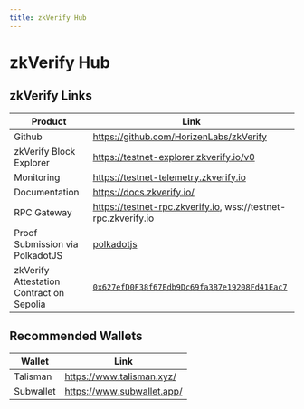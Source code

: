 ```yaml
---
title: zkVerify Hub
---
```


# zkVerify Hub


## zkVerify Links

| Product | Link |
| --- | --- |
| Github | https://github.com/HorizenLabs/zkVerify |
| zkVerify Block Explorer | https://testnet-explorer.zkverify.io/v0 |
| Monitoring | https://testnet-telemetry.zkverify.io |
| Documentation | https://docs.zkverify.io/ |
| RPC Gateway | https://testnet-rpc.zkverify.io, wss://testnet-rpc.zkverify.io |
| Proof Submission via PolkadotJS | [polkadotjs](https://polkadot.js.org/apps/?rpc=wss%3A%2F%2Ftestnet-rpc.zkverify.io%2Fwss#/explorer) |
| zkVerify Attestation Contract on Sepolia | [`0x627efD0F38f67Edb9Dc69fa3B7e19208Fd41Eac7`](https://sepolia.etherscan.io/address/0x627efD0F38f67Edb9Dc69fa3B7e19208Fd41Eac7) | 



## Recommended Wallets

| Wallet | Link |
| --- | --- |
| Talisman | https://www.talisman.xyz/ |
| Subwallet | https://www.subwallet.app/ |

